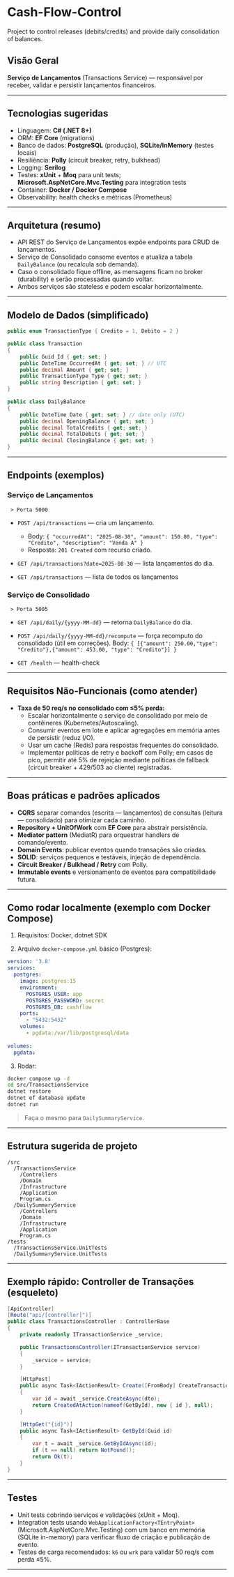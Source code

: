 # Cash-Flow-Control

Project to control releases (debits/credits) and provide daily consolidation of balances.

## Visão Geral

 **Serviço de Lançamentos** (Transactions Service) — responsável por receber, validar e persistir lançamentos financeiros.

---

## Tecnologias sugeridas
- Linguagem: **C# (.NET 8+)**
- ORM: **EF Core** (migrations)
- Banco de dados: **PostgreSQL** (produção), **SQLite/InMemory** (testes locais)
- Resiliência: **Polly** (circuit breaker, retry, bulkhead)
- Logging: **Serilog**
- Testes: **xUnit** + **Moq** para unit tests; **Microsoft.AspNetCore.Mvc.Testing** para integration tests
- Container: **Docker / Docker Compose**
- Observability: health checks e métricas (Prometheus)

---

## Arquitetura (resumo)

- API REST do Serviço de Lançamentos expõe endpoints para CRUD de lançamentos.
- Serviço de Consolidado consome eventos e atualiza a tabela `DailyBalance` (ou recalcula sob demanda).
- Caso o consolidado fique offline, as mensagens ficam no broker (durability) e serão processadas quando voltar.
- Ambos serviços são stateless e podem escalar horizontalmente.

---

## Modelo de Dados (simplificado)

```csharp
public enum TransactionType { Credito = 1, Debito = 2 }

public class Transaction
{
    public Guid Id { get; set; }
    public DateTime OccurredAt { get; set; } // UTC
    public decimal Amount { get; set; }
    public TransactionType Type { get; set; }
    public string Description { get; set; }
}

public class DailyBalance
{
    public DateTime Date { get; set; } // date only (UTC)
    public decimal OpeningBalance { get; set; }
    public decimal TotalCredits { get; set; }
    public decimal TotalDebits { get; set; }
    public decimal ClosingBalance { get; set; }
}
```
---

## Endpoints (exemplos)

### Serviço de Lançamentos
  ```
   > Porta 5000
  ```
- `POST /api/transactions` — cria um lançamento.
  - Body: `{ "occurredAt": "2025-08-30", "amount": 150.00, "type": "Credito", "description": "Venda A" }`
  - Resposta: `201 Created` com recurso criado.

- `GET /api/transactions?date=2025-08-30` — lista lançamentos do dia.

- `GET /api/transactions` — lista de todos os lançamentos

### Serviço de Consolidado
  ```
   > Porta 5005
  ```

- `GET /api/daily/{yyyy-MM-dd}` — retorna `DailyBalance` do dia.
- `POST /api/daily/{yyyy-MM-dd}/recompute` — força recomputo do consolidado (útil em correções).
  Body: `{ [{"amount": 250.00,"type": "Credito"},{"amount": 453.00, "type": "Credito"}] }`

- `GET /health` — health-check

---

## Requisitos Não-Funcionais (como atender)

- **Taxa de 50 req/s no consolidado com ≤5% perda:**
  - Escalar horizontalmente o serviço de consolidado por meio de contêineres (Kubernetes/Autoscaling).
  - Consumir eventos em lote e aplicar agregações em memória antes de persistir (reduz I/O).
  - Usar um cache (Redis) para respostas frequentes do consolidado.
  - Implementar políticas de retry e backoff com Polly; em casos de pico, permitir até 5% de rejeição mediante políticas de fallback (circuit breaker + 429/503 ao cliente) registradas.

---

## Boas práticas e padrões aplicados

- **CQRS** separar comandos (escrita — lançamentos) de consultas (leitura — consolidado) para otimizar cada caminho.
- **Repository + UnitOfWork** com **EF Core** para abstrair persistência.
- **Mediator pattern** (MediatR) para orquestrar handlers de comando/evento.
- **Domain Events**: publicar eventos quando transações são criadas.
- **SOLID**: serviços pequenos e testáveis, injeção de dependência.
- **Circuit Breaker / Bulkhead / Retry** com Polly.
- **Immutable events** e versionamento de eventos para compatibilidade futura.

---

## Como rodar localmente (exemplo com Docker Compose)

1. Requisitos: Docker, dotnet SDK

2. Arquivo `docker-compose.yml` básico (Postgres):

```yaml
version: '3.8'
services:
  postgres:
    image: postgres:15
    environment:
      POSTGRES_USER: app
      POSTGRES_PASSWORD: secret
      POSTGRES_DB: cashflow
    ports:
      - "5432:5432"
    volumes:
      - pgdata:/var/lib/postgresql/data
  
volumes:
  pgdata:
```

3. Rodar:

```bash
docker compose up -d
cd src/TransactionsService
dotnet restore
dotnet ef database update
dotnet run

```
> Faça o mesmo para `DailySummaryService`.

---

## Estrutura sugerida de projeto

```
/src
  /TransactionsService
    /Controllers
    /Domain
    /Infrastructure
    /Application
    Program.cs
  /DailySummaryService
    /Controllers
    /Domain
    /Infrastructure
    /Application
    Program.cs
/tests
  /TransactionsService.UnitTests
  /DailySummaryService.UnitTests
```

---

## Exemplo rápido: Controller de Transações (esqueleto)

```csharp
[ApiController]
[Route("api/[controller]")]
public class TransactionsController : ControllerBase
{
    private readonly ITransactionService _service;

    public TransactionsController(ITransactionService service)
    {
        _service = service;
    }

    [HttpPost]
    public async Task<IActionResult> Create([FromBody] CreateTransactionDto dto)
    {
        var id = await _service.CreateAsync(dto);
        return CreatedAtAction(nameof(GetById), new { id }, null);
    }

    [HttpGet("{id}")]
    public async Task<IActionResult> GetById(Guid id)
    {
        var t = await _service.GetByIdAsync(id);
        if (t == null) return NotFound();
        return Ok(t);
    }
}
```

---

## Testes

- Unit tests cobrindo serviços e validações (xUnit + Moq).
- Integration tests usando `WebApplicationFactory<TEntryPoint>` (Microsoft.AspNetCore.Mvc.Testing) com um banco em memória (SQLite in-memory) para verificar fluxo de criação e publicação de evento.
- Testes de carga recomendados: `k6` ou `wrk` para validar 50 req/s com perda ≤5%.

---
